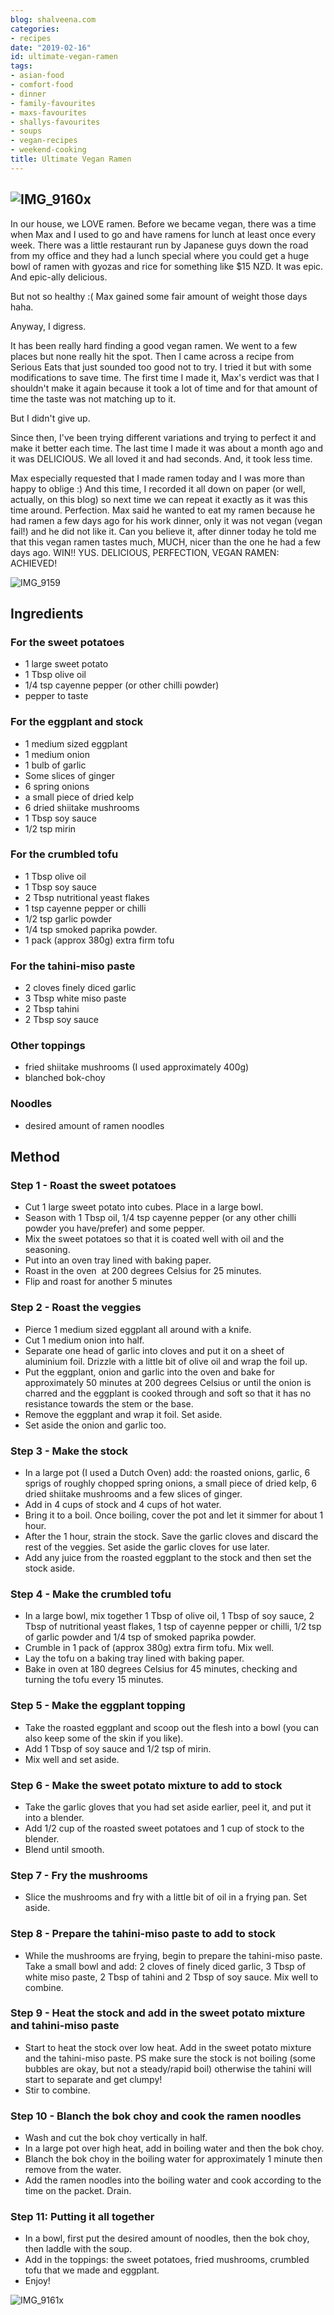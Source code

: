 ```yaml
---
blog: shalveena.com
categories:
- recipes
date: "2019-02-16"
id: ultimate-vegan-ramen
tags:
- asian-food
- comfort-food
- dinner
- family-favourites
- maxs-favourites
- shallys-favourites
- soups
- vegan-recipes
- weekend-cooking
title: Ultimate Vegan Ramen
---
```


## ![IMG_9160x](images/img_9160x.jpg)

In our house, we LOVE ramen. Before we became vegan, there was a time when Max and I used to go and have ramens for lunch at least once every week. There was a little restaurant run by Japanese guys down the road from my office and they had a lunch special where you could get a huge bowl of ramen with gyozas and rice for something like $15 NZD. It was epic. And epic-ally delicious.

But not so healthy :( Max gained some fair amount of weight those days haha.

Anyway, I digress.

It has been really hard finding a good vegan ramen. We went to a few places but none really hit the spot. Then I came across a recipe from Serious Eats that just sounded too good not to try. I tried it but with some modifications to save time. The first time I made it, Max's verdict was that I shouldn't make it again because it took a lot of time and for that amount of time the taste was not matching up to it.

But I didn't give up.

Since then, I've been trying different variations and trying to perfect it and make it better each time. The last time I made it was about a month ago and it was DELICIOUS. We all loved it and had seconds. And, it took less time.

Max especially requested that I made ramen today and I was more than happy to oblige :) And this time, I recorded it all down on paper (or well, actually, on this blog) so next time we can repeat it exactly as it was this time around. Perfection. Max said he wanted to eat my ramen because he had ramen a few days ago for his work dinner, only it was not vegan (vegan fail!) and he did not like it. Can you believe it, after dinner today he told me that this vegan ramen tastes much, MUCH, nicer than the one he had a few days ago. WIN!! YUS. DELICIOUS, PERFECTION, VEGAN RAMEN: ACHIEVED!

![IMG_9159](images/img_9159.jpg)

## Ingredients

### For the sweet potatoes

- 1 large sweet potato
- 1 Tbsp olive oil
- 1/4 tsp cayenne pepper (or other chilli powder)
- pepper to taste

### For the eggplant and stock

- 1 medium sized eggplant
- 1 medium onion
- 1 bulb of garlic
- Some slices of ginger
- 6 spring onions
- a small piece of dried kelp
- 6 dried shiitake mushrooms
- 1 Tbsp soy sauce
- 1/2 tsp mirin

### For the crumbled tofu

- 1 Tbsp olive oil
- 1 Tbsp soy sauce
- 2 Tbsp nutritional yeast flakes
- 1 tsp cayenne pepper or chilli
- 1/2 tsp garlic powder
- 1/4 tsp smoked paprika powder.
- 1 pack (approx 380g) extra firm tofu

### For the tahini-miso paste

- 2 cloves finely diced garlic
- 3 Tbsp white miso paste
- 2 Tbsp tahini
- 2 Tbsp soy sauce

### Other toppings

- fried shiitake mushrooms (I used approximately 400g)
- blanched bok-choy

### Noodles

- desired amount of ramen noodles

## Method

### Step 1 - Roast the sweet potatoes

- Cut 1 large sweet potato into cubes. Place in a large bowl.
- Season with 1 Tbsp oil, 1/4 tsp cayenne pepper (or any other chilli powder you have/prefer) and some pepper.
- Mix the sweet potatoes so that it is coated well with oil and the seasoning.
- Put into an oven tray lined with baking paper.
- Roast in the oven  at 200 degrees Celsius for 25 minutes.
- Flip and roast for another 5 minutes

### Step 2 - Roast the veggies

- Pierce 1 medium sized eggplant all around with a knife.
- Cut 1 medium onion into half.
- Separate one head of garlic into cloves and put it on a sheet of aluminium foil. Drizzle with a little bit of olive oil and wrap the foil up.
- Put the eggplant, onion and garlic into the oven and bake for approximately 50 minutes at 200 degrees Celsius or until the onion is charred and the eggplant is cooked through and soft so that it has no resistance towards the stem or the base.
- Remove the eggplant and wrap it foil. Set aside.
- Set aside the onion and garlic too.

### Step 3 - Make the stock

- In a large pot (I used a Dutch Oven) add: the roasted onions, garlic, 6 sprigs of roughly chopped spring onions, a small piece of dried kelp, 6 dried shiitake mushrooms and a few slices of ginger.
- Add in 4 cups of stock and 4 cups of hot water.
- Bring it to a boil. Once boiling, cover the pot and let it simmer for about 1 hour.
- After the 1 hour, strain the stock. Save the garlic cloves and discard the rest of the veggies. Set aside the garlic cloves for use later.
- Add any juice from the roasted eggplant to the stock and then set the stock aside.

### Step 4 - Make the crumbled tofu

- In a large bowl, mix together 1 Tbsp of olive oil, 1 Tbsp of soy sauce, 2 Tbsp of nutritional yeast flakes, 1 tsp of cayenne pepper or chilli, 1/2 tsp of garlic powder and 1/4 tsp of smoked paprika powder.
- Crumble in 1 pack of (approx 380g) extra firm tofu. Mix well.
- Lay the tofu on a baking tray lined with baking paper.
- Bake in oven at 180 degrees Celsius for 45 minutes, checking and turning the tofu every 15 minutes.

### Step 5 - Make the eggplant topping

- Take the roasted eggplant and scoop out the flesh into a bowl (you can also keep some of the skin if you like).
- Add 1 Tbsp of soy sauce and 1/2 tsp of mirin.
- Mix well and set aside.

### Step 6 - Make the sweet potato mixture to add to stock

- Take the garlic gloves that you had set aside earlier, peel it, and put it into a blender.
- Add 1/2 cup of the roasted sweet potatoes and 1 cup of stock to the blender.
- Blend until smooth.

### Step 7 - Fry the mushrooms

- Slice the mushrooms and fry with a little bit of oil in a frying pan. Set aside.

### Step 8 - Prepare the tahini-miso paste to add to stock

- While the mushrooms are frying, begin to prepare the tahini-miso paste. Take a small bowl and add: 2 cloves of finely diced garlic, 3 Tbsp of white miso paste, 2 Tbsp of tahini and 2 Tbsp of soy sauce. Mix well to combine.

### Step 9 - Heat the stock and add in the sweet potato mixture and tahini-miso paste

- Start to heat the stock over low heat. Add in the sweet potato mixture and the tahini-miso paste. PS make sure the stock is not boiling (some bubbles are okay, but not a steady/rapid boil) otherwise the tahini will start to separate and get clumpy!
- Stir to combine.

### Step 10 - Blanch the bok choy and cook the ramen noodles

- Wash and cut the bok choy vertically in half.
- In a large pot over high heat, add in boiling water and then the bok choy.
- Blanch the bok choy in the boiling water for approximately 1 minute then remove from the water.
- Add the ramen noodles into the boiling water and cook according to the time on the packet. Drain.

### Step 11: Putting it all together

- In a bowl, first put the desired amount of noodles, then the bok choy, then laddle with the soup.
- Add in the toppings: the sweet potatoes, fried mushrooms, crumbled tofu that we made and eggplant.
- Enjoy!

![IMG_9161x](images/img_9161x.jpg)
